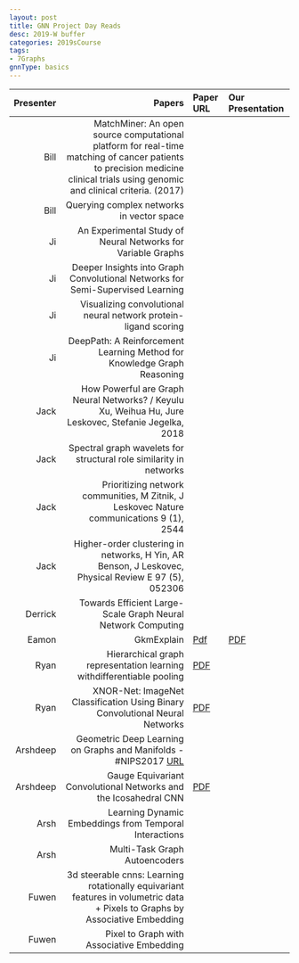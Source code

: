```yaml
---
layout: post
title: GNN Project Day Reads
desc: 2019-W buffer
categories: 2019sCourse
tags:
- 7Graphs
gnnType: basics
---
```


| Presenter | Papers | Paper URL| Our Presentation | 
| -----: | -------------------------------: | :----- | :----- | 
| Bill |  MatchMiner: An open source computational platform for real-time matching of cancer patients to precision medicine clinical trials using genomic and clinical criteria. (2017)  |  |  |   
| Bill | Querying complex networks in vector space |  |  |
| Ji | An Experimental Study of Neural Networks for Variable Graphs   |  |  |  
| Ji |  Deeper Insights into Graph Convolutional Networks for Semi-Supervised Learning |  |  |  
| Ji |  Visualizing convolutional neural network protein-ligand scoring |  |  |  
| Ji | DeepPath: A Reinforcement Learning Method for Knowledge Graph Reasoning | | | 
| Jack |  How Powerful are Graph Neural Networks? / Keyulu Xu, Weihua Hu, Jure Leskovec, Stefanie Jegelka, 2018 |  |  |  
| Jack | Spectral graph wavelets for structural role similarity in networks |  |  |
| Jack | Prioritizing network communities, M Zitnik, J Leskovec Nature communications 9 (1), 2544 |  |  |
| Jack | Higher-order clustering in networks, H Yin, AR Benson, J Leskovec, Physical Review E 97 (5), 052306 |  |  | Eli | Deep generative models of genetic variation capture mutation effects |  |  |  
| Derrick |  Towards Efficient Large-Scale Graph Neural Network Computing  |  |  |  
| Eamon |  GkmExplain   | [Pdf](https://github.com/kundajelab/gkmexplain)   | [PDF]()| 
| Ryan |  Hierarchical graph representation learning withdifferentiable pooling  | [PDF]()   |  |  
| Ryan | XNOR-Net: ImageNet Classification Using Binary Convolutional Neural Networks | [PDF]()   |  | 
| Arshdeep |  Geometric Deep Learning on Graphs and Manifolds - #NIPS2017  [URL](https://www.youtube.com/watch?v=LvmjbXZyoP0)  |  |  | 
| Arshdeep | Gauge Equivariant Convolutional Networks and the Icosahedral CNN | [PDF]()   |  |  
| Arsh| Learning Dynamic Embeddings from Temporal Interactions |  | |   
| Arsh | Multi-Task Graph Autoencoders  |  | |  
| Fuwen | 3d steerable cnns: Learning rotationally equivariant features in volumetric data + Pixels to Graphs by Associative Embedding|  |  |  
| Fuwen | Pixel to Graph with Associative Embedding |  | |  
